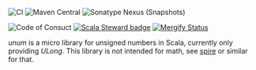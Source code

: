 [mergify]: https://mergify.io
[mergify-status]: https://img.shields.io/endpoint.svg?url=https://api.mergify.com/v1/badges/ahjohannessen/unum&style=flat


![CI](https://img.shields.io/github/check-runs/ahjohannessen/unum/main?style=flat-square&label=CI) ![Maven Central](https://img.shields.io/maven-central/v/io.github.ahjohannessen/unum_3?color=brightgreen) ![Sonatype Nexus (Snapshots)](https://img.shields.io/nexus/s/io.github.ahjohannessen/unum_3?server=https%3A%2F%2Fs01.oss.sonatype.org&label=sonatype)

![Code of Consuct](https://img.shields.io/badge/Code%20of%20Conduct-Scala-blue.svg) [![Scala Steward badge](https://img.shields.io/badge/Scala_Steward-helping-blue.svg?style=flat&logo=data:image/png;base64,iVBORw0KGgoAAAANSUhEUgAAAA4AAAAQCAMAAAARSr4IAAAAVFBMVEUAAACHjojlOy5NWlrKzcYRKjGFjIbp293YycuLa3pYY2LSqql4f3pCUFTgSjNodYRmcXUsPD/NTTbjRS+2jomhgnzNc223cGvZS0HaSD0XLjbaSjElhIr+AAAAAXRSTlMAQObYZgAAAHlJREFUCNdNyosOwyAIhWHAQS1Vt7a77/3fcxxdmv0xwmckutAR1nkm4ggbyEcg/wWmlGLDAA3oL50xi6fk5ffZ3E2E3QfZDCcCN2YtbEWZt+Drc6u6rlqv7Uk0LdKqqr5rk2UCRXOk0vmQKGfc94nOJyQjouF9H/wCc9gECEYfONoAAAAASUVORK5CYII=)](https://scala-steward.org) [![Mergify Status][mergify-status]][mergify]

*unum* is a micro library for unsigned numbers in Scala, currently only providing *ULong*. This library is not intended for math, see [spire](https://github.com/typelevel/spire) or similar for that.
